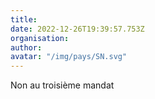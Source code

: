 ```yaml
---
title: 
date: 2022-12-26T19:39:57.753Z
organisation: 
author: 
avatar: "/img/pays/SN.svg"
---
```


Non au troisième mandat